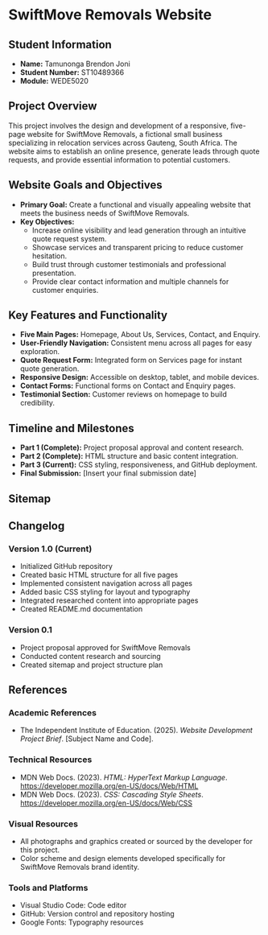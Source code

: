# SwiftMove Removals Website

## Student Information
- **Name:** Tamunonga Brendon Joni
- **Student Number:** ST10489366
- **Module:** WEDE5020

## Project Overview
This project involves the design and development of a responsive, five-page website for SwiftMove Removals, a fictional small business specializing in relocation services across Gauteng, South Africa. The website aims to establish an online presence, generate leads through quote requests, and provide essential information to potential customers.

## Website Goals and Objectives
- **Primary Goal:** Create a functional and visually appealing website that meets the business needs of SwiftMove Removals.
- **Key Objectives:**
  - Increase online visibility and lead generation through an intuitive quote request system.
  - Showcase services and transparent pricing to reduce customer hesitation.
  - Build trust through customer testimonials and professional presentation.
  - Provide clear contact information and multiple channels for customer enquiries.

## Key Features and Functionality
- **Five Main Pages:** Homepage, About Us, Services, Contact, and Enquiry.
- **User-Friendly Navigation:** Consistent menu across all pages for easy exploration.
- **Quote Request Form:** Integrated form on Services page for instant quote generation.
- **Responsive Design:** Accessible on desktop, tablet, and mobile devices.
- **Contact Forms:** Functional forms on Contact and Enquiry pages.
- **Testimonial Section:** Customer reviews on homepage to build credibility.

## Timeline and Milestones
- **Part 1 (Complete):** Project proposal approval and content research.
- **Part 2 (Complete):** HTML structure and basic content integration.
- **Part 3 (Current):** CSS styling, responsiveness, and GitHub deployment.
- **Final Submission:** [Insert your final submission date]

## Sitemap



## Changelog
### Version 1.0 (Current)
- Initialized GitHub repository
- Created basic HTML structure for all five pages
- Implemented consistent navigation across all pages
- Added basic CSS styling for layout and typography
- Integrated researched content into appropriate pages
- Created README.md documentation

### Version 0.1
- Project proposal approved for SwiftMove Removals
- Conducted content research and sourcing
- Created sitemap and project structure plan

## References
### Academic References
- The Independent Institute of Education. (2025). *Website Development Project Brief*. [Subject Name and Code].

### Technical Resources
- MDN Web Docs. (2023). *HTML: HyperText Markup Language*. https://developer.mozilla.org/en-US/docs/Web/HTML
- MDN Web Docs. (2023). *CSS: Cascading Style Sheets*. https://developer.mozilla.org/en-US/docs/Web/CSS

### Visual Resources
- All photographs and graphics created or sourced by the developer for this project.
- Color scheme and design elements developed specifically for SwiftMove Removals brand identity.

### Tools and Platforms
- Visual Studio Code: Code editor
- GitHub: Version control and repository hosting
- Google Fonts: Typography resources
